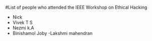 #List of people who attended the IEEE Workshop on Ethical Hacking

- Nick
- Vivek T S
- Nezmi k.A
- Binishamol Joby
-Lakshmi mahendran
